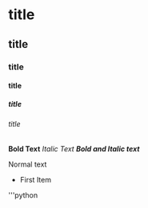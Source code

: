 # title
## title
### title
#### title 
##### title 
###### title 

**Bold Text**
*Italic Text*
***Bold and Italic text***

Normal text 

- First Item

'''python
